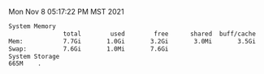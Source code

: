 Mon Nov  8 05:17:22 PM MST 2021
```bash
System Memory
               total        used        free      shared  buff/cache   available
Mem:           7.7Gi       1.0Gi       3.2Gi       3.0Mi       3.5Gi       6.4Gi
Swap:          7.6Gi       1.0Mi       7.6Gi
System Storage
665M	.
```
```bash
